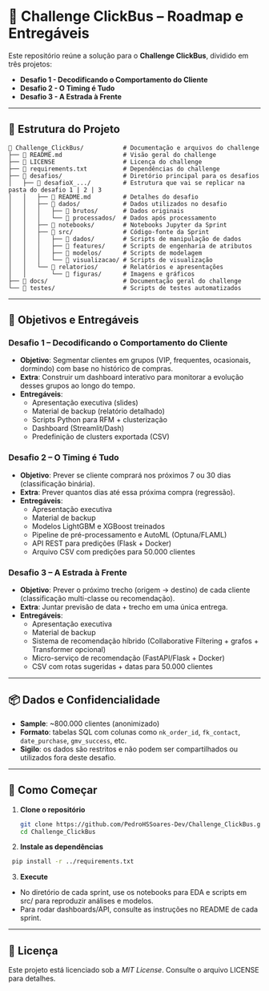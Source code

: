 # 🚌 Challenge ClickBus – Roadmap e Entregáveis

Este repositório reúne a solução para o **Challenge ClickBus**, dividido em três projetos:

- **Desafio 1 - Decodificando o Comportamento do Cliente**  
- **Desafio 2 - O Timing é Tudo**  
- **Desafio 3 - A Estrada à Frente**  

---

## 📂 Estrutura do Projeto
```
📁 Challenge_ClickBus/           # Documentação e arquivos do challenge
├── 📄 README.md                 # Visão geral do challenge
├── 📄 LICENSE                   # Licença do challenge
├── 📄 requirements.txt          # Dependências do challenge
├── 📁 desafios/                 # Diretório principal para os desafios
│   ├── 📁 desafioX_.../         # Estrutura que vai se replicar na pasta do desafio 1 | 2 | 3
│   │   ├── 📄 README.md         # Detalhes do desafio
│   │   ├── 📁 dados/            # Dados utilizados no desafio
│   │   │   ├── 📁 brutos/       # Dados originais
│   │   │   └── 📁 processados/  # Dados após processamento
│   │   ├── 📁 notebooks/        # Notebooks Jupyter da Sprint
│   │   ├── 📁 src/              # Código-fonte da Sprint
│   │   │   ├── 📁 dados/        # Scripts de manipulação de dados
│   │   │   ├── 📁 features/     # Scripts de engenharia de atributos
│   │   │   ├── 📁 modelos/      # Scripts de modelagem
│   │   │   └── 📁 visualizacao/ # Scripts de visualização
│   │   └── 📁 relatorios/       # Relatórios e apresentações
│   │       └── 📁 figuras/      # Imagens e gráficos
├── 📁 docs/                     # Documentação geral do challenge
└── 📁 testes/                   # Scripts de testes automatizados
```

---

## 🎯 Objetivos e Entregáveis

### Desafio 1 – Decodificando o Comportamento do Cliente  
- **Objetivo**: Segmentar clientes em grupos (VIP, frequentes, ocasionais, dormindo) com base no histórico de compras.  
- **Extra**: Construir um dashboard interativo para monitorar a evolução desses grupos ao longo do tempo.  
- **Entregáveis**:  
  - Apresentação executiva (slides)  
  - Material de backup (relatório detalhado)  
  - Scripts Python para RFM + clusterização  
  - Dashboard (Streamlit/Dash)  
  - Predefinição de clusters exportada (CSV)

### Desafio 2 – O Timing é Tudo  
- **Objetivo**: Prever se cliente comprará nos próximos 7 ou 30 dias (classificação binária).  
- **Extra**: Prever quantos dias até essa próxima compra (regressão).  
- **Entregáveis**:  
  - Apresentação executiva  
  - Material de backup  
  - Modelos LightGBM e XGBoost treinados  
  - Pipeline de pré-processamento e AutoML (Optuna/FLAML)  
  - API REST para predições (Flask + Docker)  
  - Arquivo CSV com predições para 50.000 clientes

### Desafio 3 – A Estrada à Frente  
- **Objetivo**: Prever o próximo trecho (origem → destino) de cada cliente (classificação multi-classe ou recomendação).  
- **Extra**: Juntar previsão de data + trecho em uma única entrega.  
- **Entregáveis**:  
  - Apresentação executiva  
  - Material de backup  
  - Sistema de recomendação híbrido (Collaborative Filtering + grafos + Transformer opcional)  
  - Micro-serviço de recomendação (FastAPI/Flask + Docker)  
  - CSV com rotas sugeridas + datas para 50.000 clientes

---

## 📦 Dados e Confidencialidade

- **Sample**: ~800.000 clientes (anonimizado)  
- **Formato**: tabelas SQL com colunas como `nk_order_id`, `fk_contact`, `date_purchase`, `gmv_success`, etc.  
- **Sigilo**: os dados são restritos e não podem ser compartilhados ou utilizados fora deste desafio.

---

## 🚀 Como Começar

1. **Clone o repositório**  
   ```bash
   git clone https://github.com/PedroHSSoares-Dev/Challenge_ClickBus.git
   cd Challenge_ClickBus
   ```
2. **Instale as dependências**
  ```bash
   pip install -r ../requirements.txt
   ```
3. **Execute**
  - No diretório de cada sprint, use os notebooks para EDA e scripts em src/ para reproduzir análises e modelos.
  - Para rodar dashboards/API, consulte as instruções no README de cada sprint.

---

## 📄 Licença
Este projeto está licenciado sob a *MIT License*. Consulte o arquivo LICENSE para detalhes.
